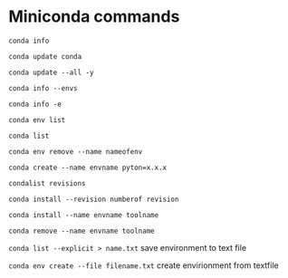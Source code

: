 # Miniconda commands

`conda info` 


`conda update conda`


`conda update --all -y`


`conda info --envs`

`conda info -e`

`conda env list`

`conda list`


`conda env remove --name nameofenv`


`conda create --name envname pyton=x.x.x`


`condalist revisions`


`conda install --revision numberof revision`


`conda install --name envname toolname`


`conda remove --name envname toolname`


`conda list --explicit > name.txt`  save environment to text file

`conda env create --file filename.txt`  create envirionment from textfile
